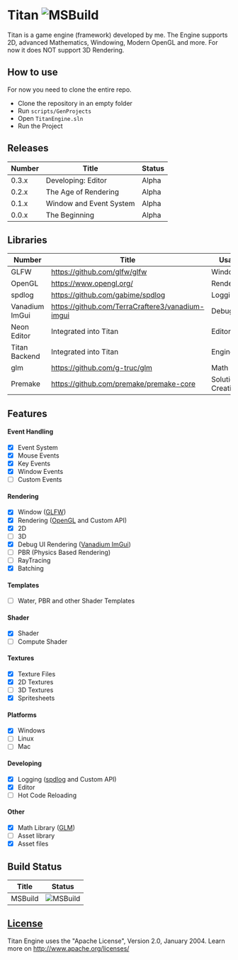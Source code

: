 # Titan ![MSBuild](https://github.com/TerraCraftere3/Titan/actions/workflows/msbuild.yml/badge.svg)

Titan is a game engine (framework) developed by me.
The Engine supports 2D, advanced Mathematics, Windowing, Modern OpenGL and more.
For now it does NOT support 3D Rendering.

## How to use

For now you need to clone the entire repo.

- Clone the repository in an empty folder
- Run `scripts/GenProjects`
- Open `TitanEngine.sln`
- Run the Project

## Releases

| Number | Title                   | Status |
| ------ | ----------------------- | ------ |
| 0.3.x  | Developing: Editor      | Alpha  |
| 0.2.x  | The Age of Rendering    | Alpha  |
| 0.1.x  | Window and Event System | Alpha  |
| 0.0.x  | The Beginning           | Alpha  |

## Libraries

| Number         | Title                                            | Usage             |
| -------------- | ------------------------------------------------ | ----------------- |
| GLFW           | https://github.com/glfw/glfw                     | Windowing         |
| OpenGL         | https://www.opengl.org/                          | Rendering         |
| spdlog         | https://github.com/gabime/spdlog                 | Logging           |
| Vanadium ImGui | https://github.com/TerraCraftere3/vanadium-imgui | Debug UI          |
| Neon Editor    | Integrated into Titan                            | Editor            |
| Titan Backend  | Integrated into Titan                            | Engine            |
| glm            | https://github.com/g-truc/glm                    | Math              |
| Premake        | https://github.com/premake/premake-core          | Solution Creation |

## Features

#### Event Handling

- [x] Event System
- [x] Mouse Events
- [x] Key Events
- [x] Window Events
- [ ] Custom Events

#### Rendering

- [x] Window ([GLFW](https://github.com/glfw/glfw))
- [x] Rendering ([OpenGL](https://www.opengl.org/) and Custom API)
- [x] 2D
- [ ] 3D
- [x] Debug UI Rendering ([Vanadium ImGui](https://github.com/TerraCraftere3/vanadium-imgui))
- [ ] PBR (Physics Based Rendering)
- [ ] RayTracing
- [x] Batching

#### Templates

- [ ] Water, PBR and other Shader Templates

#### Shader

- [x] Shader
- [ ] Compute Shader

#### Textures

- [x] Texture Files
- [x] 2D Textures
- [ ] 3D Textures
- [x] Spritesheets

#### Platforms

- [x] Windows
- [ ] Linux
- [ ] Mac

#### Developing

- [x] Logging ([spdlog](https://github.com/gabime/spdlog) and Custom API)
- [x] Editor
- [ ] Hot Code Reloading

#### Other

- [x] Math Library ([GLM](https://github.com/g-truc/glm))
- [ ] Asset library
- [x] Asset files

## Build Status

| Title   | Status                                                                                      |
| ------- | ------------------------------------------------------------------------------------------- |
| MSBuild | ![MSBuild](https://github.com/TerraCraftere3/Titan/actions/workflows/msbuild.yml/badge.svg) |

## [License](https://github.com/TerraCraftere3/Titan/blob/main/LICENSE)

Titan Engine uses the "Apache License", Version 2.0, January 2004. Learn more on http://www.apache.org/licenses/
